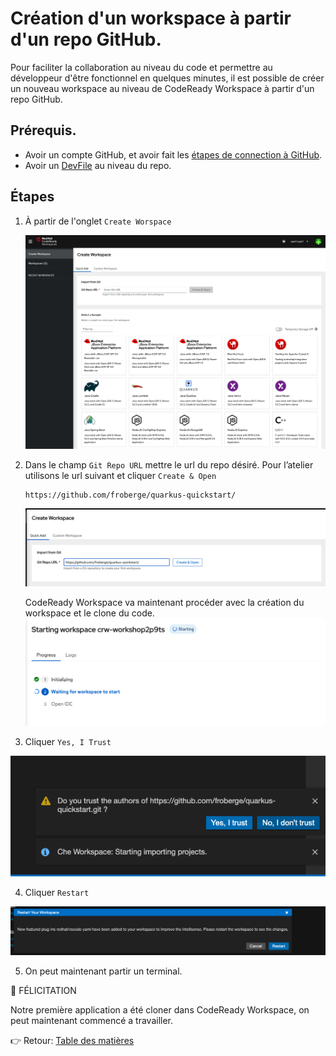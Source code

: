 # Création d'un workspace à partir d'un repo GitHub.

Pour faciliter la collaboration au niveau du code et permettre au développeur d'être fonctionnel en quelques minutes, il est possible de créer un nouveau workspace au niveau de CodeReady Workspace à partir d'un repo GitHub.

## Prérequis.
* Avoir un compte GitHub, et avoir fait les [étapes de connection à GitHub](docs/github-private.md).
* Avoir un [DevFile](https://devfile.io/docs/devfile/2.1.0/user-guide/index.html) au niveau du repo.



## Étapes
1. À partir de l'onglet `Create Worspace`

    ![Create Workspace](images/crw-create-workspace.png)

2. Dans le champ `Git Repo URL` mettre le url du repo désiré. Pour l’atelier utilisons le url suivant et cliquer `Create & Open`
    ```
    https://github.com/froberge/quarkus-quickstart/
    ```
    ![Clone Repo](images/github-repo-url.png)

    CodeReady Workspace va maintenant procéder avec la création du workspace et le clone du code.
    ![Workspace creation Repo](images/ocp-cli-workspace-creation.png)


3. Cliquer `Yes, I Trust`

![Trust Workspace Author](images/trust-author-2.png)

4. Cliquer `Restart`

![vscode plugin](images/vscode-plugin.png)

5. On peut maintenant partir un terminal.


:tada: FÉLICITATION

Notre première application a été cloner dans CodeReady Workspace, on peut maintenant commencé a travailler.

:point_right: Retour: [Table des matières](../README.md#table-des-matières)
